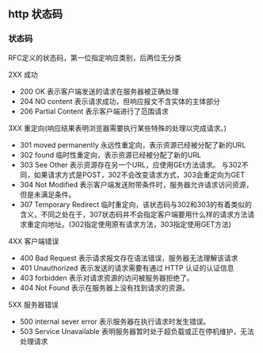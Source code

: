 ## http 状态码

### 状态码
  RFC定义的状态码，第一位指定响应类别，后两位无分类

  2XX 成功
  - 200 OK 表示客户端发送的请求在服务器被正确处理
  - 204 NO content 表示请求成功，但响应报文不含实体的主体部分
  - 206 Partial Content 表示客户端进行了范围请求

  3XX 重定向(响应结果表明浏览器需要执行某些特殊的处理以完成请求。)
  - 301 moved permanently 永远性重定向，表示资源已经被分配了新的URL
  - 302 found 临时性重定向，表示资源已经被分配了新的URL
  - 303 See Other 表示资源存在另一个URL，应使用GEt方法请求。
  与302不同，如果请求方式是POST，302不会改变请求方式，303会重定向为GET
  - 304 Not Modified 表示客户端发送附带条件时，服务器允许请求访问资源，但是未满足条件。
  - 307 Temporary Redirect 临时重定向，该状态码与302和303的有着类似的含义，不同之处在于，307状态码并不会指定客户端要用什么样的请求方法请求重定向地址。(302指定使用原有请求方法，303指定使用GET方法)

  4XX 客户端错误
  - 400 Bad Request 表示请求报文存在语法错误，服务器无法理解该请求
  - 401 Unauthorized 表示发送的请求需要有通过 HTTP 认证的认证信息
  - 403 forbidden 表示对请求资源的访问被服务器拒绝了。
  - 404 Not Found 表示在服务器上没有找到请求的资源。

  5XX 服务器错误
  - 500 internal sever error 表示服务器在执行请求时发生错误。
  - 503 Service Unavailable 表明服务器暂时处于超负载或正在停机维护，无法处理请求
